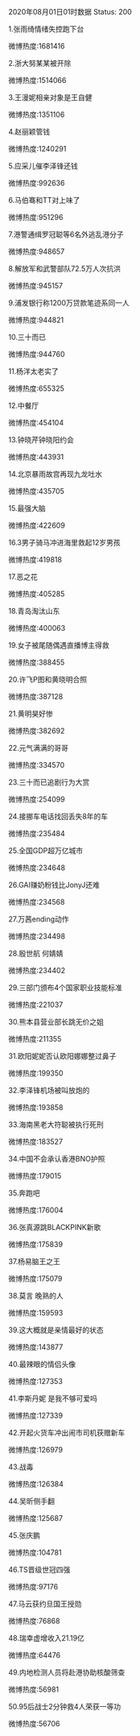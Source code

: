 2020年08月01日01时数据
Status: 200

1.张雨绮情绪失控跑下台

微博热度:1681416

2.浙大努某某被开除

微博热度:1514066

3.王漫妮相亲对象是王自健

微博热度:1351106

4.赵丽颖管钱

微博热度:1240291

5.应采儿催李泽锋还钱

微博热度:992636

6.马伯骞和TT对上味了

微博热度:951296

7.港警通缉罗冠聪等6名外逃乱港分子

微博热度:948657

8.解放军和武警部队72.5万人次抗洪

微博热度:945157

9.浦发银行称1200万贷款笔迹系同一人

微博热度:944821

10.三十而已

微博热度:944760

11.杨洋太老实了

微博热度:655325

12.中餐厅

微博热度:454104

13.钟晓芹钟晓阳约会

微博热度:443931

14.北京暴雨故宫再现九龙吐水

微博热度:435705

15.最强大脑

微博热度:422609

16.3男子骑马冲进海里救起12岁男孩

微博热度:419818

17.恶之花

微博热度:405285

18.青岛淘汰山东

微博热度:400063

19.女子被尾随偶遇直播博主得救

微博热度:388455

20.许飞P图和黄晓明合照

微博热度:387128

21.黄明昊好惨

微博热度:382692

22.元气满满的哥哥

微博热度:334570

23.三十而已追剧行为大赏

微博热度:254099

24.接挪车电话找回丢失8年的车

微博热度:235484

25.全国GDP超万亿城市

微博热度:234648

26.GAI赚奶粉钱比JonyJ还难

微博热度:234568

27.万茜ending动作

微博热度:234498

28.殷世航 何婧婧

微博热度:234402

29.三部门颁布4个国家职业技能标准

微博热度:221037

30.熊本县营业部长跳无价之姐

微博热度:211355

31.欧阳妮妮否认欧阳娜娜整过鼻子

微博热度:199350

32.李泽锋机场被叫放炮的

微博热度:193858

33.海南黑老大符聪被执行死刑

微博热度:183527

34.中国不会承认香港BNO护照

微博热度:179015

35.奔跑吧

微博热度:176004

36.张真源跳BLACKPINK新歌

微博热度:175839

37.杨易脑王之王

微博热度:175079

38.莫言 晚熟的人

微博热度:159593

39.这大概就是亲情最好的状态

微博热度:143877

40.最辣眼的情侣头像

微博热度:127353

41.李斯丹妮 是我不够可爱吗

微博热度:127339

42.开起火货车冲出闹市司机获赠新车

微博热度:126979

43.战毒

微博热度:126384

44.吴昕侧手翻

微博热度:125687

45.张庆鹏

微博热度:104781

46.TS晋级世冠四强

微博热度:97176

47.马云获约旦国王授勋

微博热度:76868

48.瑞幸虚增收入21.19亿

微博热度:64476

49.内地检测人员将赴港协助核酸筛查

微博热度:56981

50.95后战士2分钟救4人荣获一等功

微博热度:56706


